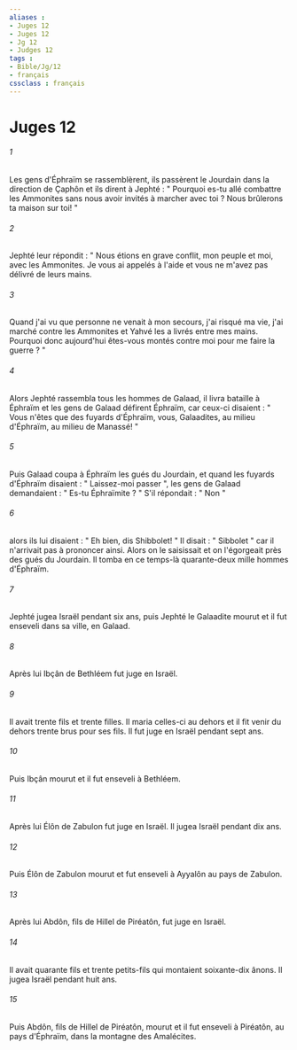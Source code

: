 ```yaml
---
aliases : 
- Juges 12
- Juges 12
- Jg 12
- Judges 12
tags : 
- Bible/Jg/12
- français
cssclass : français
---
```


# Juges 12

###### 1
Les gens d'Éphraïm se rassemblèrent, ils passèrent le Jourdain dans la direction de Çaphôn et ils dirent à Jephté : " Pourquoi es-tu allé combattre les Ammonites sans nous avoir invités à marcher avec toi ? Nous brûlerons ta maison sur toi! " 
###### 2
Jephté leur répondit : " Nous étions en grave conflit, mon peuple et moi, avec les Ammonites. Je vous ai appelés à l'aide et vous ne m'avez pas délivré de leurs mains. 
###### 3
Quand j'ai vu que personne ne venait à mon secours, j'ai risqué ma vie, j'ai marché contre les Ammonites et Yahvé les a livrés entre mes mains. Pourquoi donc aujourd'hui êtes-vous montés contre moi pour me faire la guerre ? " 
###### 4
Alors Jephté rassembla tous les hommes de Galaad, il livra bataille à Éphraïm et les gens de Galaad défirent Éphraïm, car ceux-ci disaient : " Vous n'êtes que des fuyards d'Éphraïm, vous, Galaadites, au milieu d'Éphraïm, au milieu de Manassé! " 
###### 5
Puis Galaad coupa à Éphraïm les gués du Jourdain, et quand les fuyards d'Éphraïm disaient : " Laissez-moi passer ", les gens de Galaad demandaient : " Es-tu Éphraïmite ? " S'il répondait : " Non " 
###### 6
alors ils lui disaient : " Eh bien, dis Shibbolet! " Il disait : " Sibbolet " car il n'arrivait pas à prononcer ainsi. Alors on le saisissait et on l'égorgeait près des gués du Jourdain. Il tomba en ce temps-là quarante-deux mille hommes d'Éphraïm. 
###### 7
Jephté jugea Israël pendant six ans, puis Jephté le Galaadite mourut et il fut enseveli dans sa ville, en Galaad. 
###### 8
Après lui Ibçân de Bethléem fut juge en Israël. 
###### 9
Il avait trente fils et trente filles. Il maria celles-ci au dehors et il fit venir du dehors trente brus pour ses fils. Il fut juge en Israël pendant sept ans. 
###### 10
Puis Ibçân mourut et il fut enseveli à Bethléem. 
###### 11
Après lui Élôn de Zabulon fut juge en Israël. Il jugea Israël pendant dix ans. 
###### 12
Puis Élôn de Zabulon mourut et fut enseveli à Ayyalôn au pays de Zabulon. 
###### 13
Après lui Abdôn, fils de Hillel de Piréatôn, fut juge en Israël. 
###### 14
Il avait quarante fils et trente petits-fils qui montaient soixante-dix ânons. Il jugea Israël pendant huit ans. 
###### 15
Puis Abdôn, fils de Hillel de Piréatôn, mourut et il fut enseveli à Piréatôn, au pays d'Éphraïm, dans la montagne des Amalécites. 
